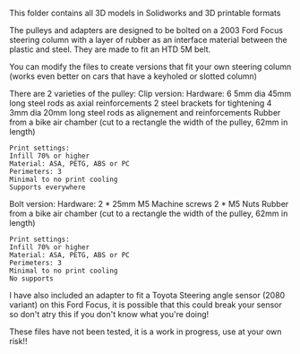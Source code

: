 This folder contains all 3D models in Solidworks and 3D printable formats

The pulleys and adapters are designed to be bolted on a 2003 Ford Focus steering column with a layer of rubber as an interface material between the plastic and steel.
They are made to fit an HTD 5M belt.

You can modify the files to create versions that fit your own steering column (works even better on cars that have a keyholed or slotted column)

There are 2 varieties of the pulley:
Clip version:
	Hardware:
	6 5mm dia 45mm long steel rods as axial reinforcements
	2 steel brackets for tightening
	4 3mm dia 20mm long steel rods as alignement and reinforcements
	Rubber from a bike air chamber (cut to a rectangle the width of the pulley, 62mm in length)
	
	Print settings:
	Infill 70% or higher
	Material: ASA, PETG, ABS or PC
	Perimeters: 3
	Minimal to no print cooling
	Supports everywhere

Bolt version:
	Hardware:
	2 * 25mm M5 Machine screws
	2 * M5 Nuts
	Rubber from a bike air chamber (cut to a rectangle the width of the pulley, 62mm in length)
	
	Print settings:
	Infill 70% or higher
	Material: ASA, PETG, ABS or PC
	Perimeters: 3
	Minimal to no print cooling
	No supports

I have also included an adapter to fit a Toyota Steering angle sensor (2080 variant) on this Ford Focus, it is possible that this could break your sensor so don't atry this if you don't know what you're doing!

These files have not been tested, it is a work in progress, use at your own risk!!